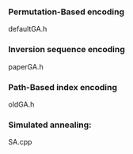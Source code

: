 
### Permutation-Based encoding
defaultGA.h
### Inversion sequence encoding
paperGA.h
### Path-Based index encoding
oldGA.h
### Simulated annealing:
SA.cpp

